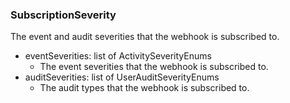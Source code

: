 ### SubscriptionSeverity
The event and audit severities that the webhook is subscribed to.

- eventSeverities: list of ActivitySeverityEnums
  - The event severities that the webhook is subscribed to.
- auditSeverities: list of UserAuditSeverityEnums
  - The audit types that the webhook is subscribed to.
